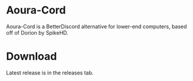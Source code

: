 # Aoura-Cord
Aoura-Cord is a BetterDiscord alternative for lower-end computers, based off of Dorion by SpikeHD.
# Download
Latest release is in the releases tab.
